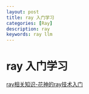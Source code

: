 ```yaml
---
layout: post
title: ray 入门学习
categories: [Ray]
description: ray
keywords: ray llm
---
```


ray 入门学习
================

[ray相关知识-花神的ray技术入门](https://hipudding.github.io/)
